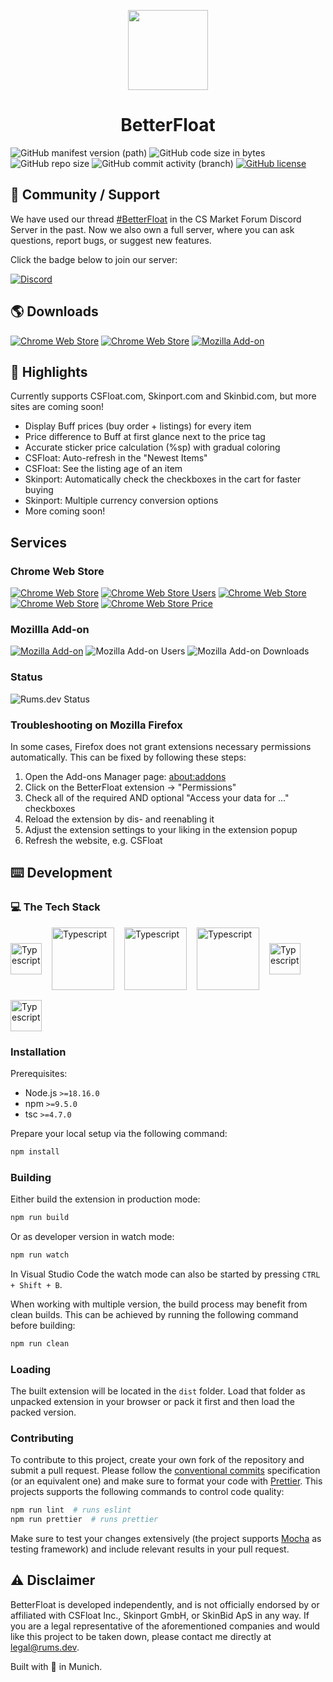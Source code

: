 <p align="center">
  <a href="https://chrome.google.com/webstore/detail/bphfhlfhnohppnleaehnlfigkkccpglk">
    <img width="128" src="https://raw.githubusercontent.com/GODrums/BetterFloat/main/public/betterfloat_logo128.png"/>
  </a>
  <h1 align="center">BetterFloat</h1>
</p>

![GitHub manifest version (path)](https://img.shields.io/github/manifest-json/v/GODrums/betterfloat)
![GitHub code size in bytes](https://img.shields.io/github/languages/code-size/GODrums/betterfloat)
![GitHub repo size](https://img.shields.io/github/repo-size/GODrums/betterfloat)
![GitHub commit activity (branch)](https://img.shields.io/github/commit-activity/w/GODrums/BetterFloat)
[![GitHub license](https://img.shields.io/badge/license-MIT-blue.svg)](https://raw.githubusercontent.com/GODrums/BetterEsportal/LICENSE)

## 🤝 Community / Support

<p>
We have used our thread <a href="https://discord.com/channels/664104795367538690/1140464870559584267">#BetterFloat</a> in the CS Market Forum Discord Server in the past. Now we also own a full server, where you can ask questions, report bugs, or suggest new features.
</p>

Click the badge below to join our server:

[![Discord](https://img.shields.io/badge/Discord-5865F2?logo=discord&logoColor=white)](https://discord.gg/VQWXp33nSW)

## 🌎 Downloads

[![Chrome Web Store](https://img.shields.io/chrome-web-store/v/bphfhlfhnohppnleaehnlfigkkccpglk.svg?label=Chrome%20Web%20Store&logo=googlechrome)](https://chrome.google.com/webstore/detail/bphfhlfhnohppnleaehnlfigkkccpglk)
[![Chrome Web Store](https://img.shields.io/chrome-web-store/v/bphfhlfhnohppnleaehnlfigkkccpglk.svg?label=CWS%20%28Preview%29&logo=googlechrome)](https://chromewebstore.google.com/detail/betterfloat/bphfhlfhnohppnleaehnlfigkkccpglk)
[![Mozilla Add-on](https://img.shields.io/amo/v/betterfloat.svg?label=Mozilla%20Add-on&logo=firefox)](https://addons.mozilla.org/en-US/firefox/addon/betterfloat/)

## 📄 Highlights

Currently supports CSFloat.com, Skinport.com and Skinbid.com, but more sites are coming soon!

-   Display Buff prices (buy order + listings) for every item
-   Price difference to Buff at first glance next to the price tag
-   Accurate sticker price calculation (%sp) with gradual coloring
-   CSFloat: Auto-refresh in the "Newest Items"
-   CSFloat: See the listing age of an item
-   Skinport: Automatically check the checkboxes in the cart for faster buying
-   Skinport: Multiple currency conversion options
-   More coming soon!

## Services

### Chrome Web Store

[![Chrome Web Store](https://img.shields.io/chrome-web-store/v/bphfhlfhnohppnleaehnlfigkkccpglk.svg?label=Chrome%20Web%20Store&logo=googlechrome)](https://chrome.google.com/webstore/detail/bphfhlfhnohppnleaehnlfigkkccpglk)
[![Chrome Web Store Users](https://img.shields.io/chrome-web-store/users/bphfhlfhnohppnleaehnlfigkkccpglk.svg)](https://chrome.google.com/webstore/detail/bphfhlfhnohppnleaehnlfigkkccpglk)
[![Chrome Web Store](https://img.shields.io/chrome-web-store/stars/bphfhlfhnohppnleaehnlfigkkccpglk.svg)](https://chrome.google.com/webstore/detail/bphfhlfhnohppnleaehnlfigkkccpglk)
[![Chrome Web Store](https://img.shields.io/chrome-web-store/rating-count/bphfhlfhnohppnleaehnlfigkkccpglk.svg)](https://chrome.google.com/webstore/detail/bphfhlfhnohppnleaehnlfigkkccpglk)
[![Chrome Web Store Price](https://img.shields.io/chrome-web-store/price/bphfhlfhnohppnleaehnlfigkkccpglk.svg)](https://chrome.google.com/webstore/detail/bphfhlfhnohppnleaehnlfigkkccpglk)

### Mozillla Add-on

[![Mozilla Add-on](https://img.shields.io/amo/v/betterfloat.svg?label=Mozilla%20Add-on&logo=firefox)](https://addons.mozilla.org/en-US/firefox/addon/betterfloat/)
![Mozilla Add-on Users](https://img.shields.io/amo/users/betterfloat)
![Mozilla Add-on Downloads](https://img.shields.io/amo/dw/betterfloat)

### Status

![Rums.dev Status](https://img.shields.io/endpoint?url=https%3A%2F%2Fapi.rums.dev%2Fstatus)


### Troubleshooting on Mozilla Firefox

In some cases, Firefox does not grant extensions necessary permissions automatically. This can be fixed by following these steps:

1. Open the Add-ons Manager page: [about:addons](about:addons)
2. Click on the BetterFloat extension -> "Permissions"
3. Check all of the required AND optional "Access your data for ..." checkboxes
4. Reload the extension by dis- and reenabling it
5. Adjust the extension settings to your liking in the extension popup
6. Refresh the website, e.g. CSFloat

## ⌨️ Development

### 💻 The Tech Stack

<div style="display: flex; flex-direction: row; align-items: center; flex-wrap: wrap; gap: 1rem;">
<img align="center" src="https://icongr.am/devicon/typescript-original.svg?size=128&color=currentColor" alt="Typescript" width="50" height="50">
<img align="center" src="https://icongr.am/devicon/webpack-original-wordmark.svg?size=128&color=currentColor" alt="Typescript" width="100">
<img align="center" src="https://cdn.jsdelivr.net/gh/devicons/devicon/icons/eslint/eslint-original-wordmark.svg" alt="Typescript" width="100">
<img align="center" src="https://raw.githubusercontent.com/prettier/prettier-logo/master/images/prettier-banner-dark.svg" alt="Typescript" width="100">
<img align="center" src="https://cdn.jsdelivr.net/gh/devicons/devicon/icons/jquery/jquery-plain-wordmark.svg" alt="Typescript" width="50" height="50">
<img align="center" src="https://cdn.jsdelivr.net/gh/devicons/devicon/icons/mocha/mocha-plain.svg" alt="Typescript" height="50" width="50">
</div>

### Installation

Prerequisites:

-   Node.js `>=18.16.0`
-   npm `>=9.5.0`
-   tsc `>=4.7.0`

Prepare your local setup via the following command:

```bash
npm install
```

### Building

Either build the extension in production mode:

```bash
npm run build
```
Or as developer version in watch mode:

```bash
npm run watch
```
In Visual Studio Code the watch mode can also be started by pressing `CTRL + Shift + B`.

When working with multiple version, the build process may benefit from clean builds. This can be achieved by running the following command before building:

```bash
npm run clean
```

### Loading

The built extension will be located in the `dist` folder. Load that folder as unpacked extension in your browser or pack it first and then load the packed version.

### Contributing

To contribute to this project, create your own fork of the repository and submit a pull request.
Please follow the [conventional commits](https://www.conventionalcommits.org/en/v1.0.0/) specification (or an equivalent one) and make sure to format your code with [Prettier](https://prettier.io/). This projects supports the following commands to control code quality:

```bash
npm run lint  # runs eslint
npm run prettier  # runs prettier
```

Make sure to test your changes extensively (the project supports [Mocha](https://mochajs.org/) as testing framework) and include relevant results in your pull request.

## ⚠️ Disclaimer

BetterFloat is developed independently, and is not officially endorsed by or affiliated with CSFloat Inc., Skinport GmbH, or SkinBid ApS in any way. If you are a legal representative of the aforementioned companies and would like this project to be taken down, please contact me directly at legal@rums.dev.

Built with 🖤 in Munich.